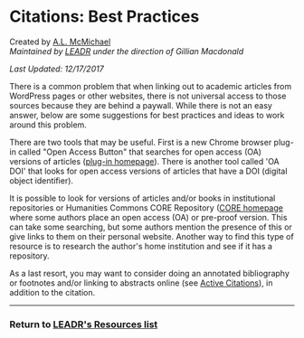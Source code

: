 # Citations: Best Practices
Created by [A.L. McMichael](https://amcmichael.commons.gc.cuny.edu/)
<br>*Maintained by [LEADR](http://leadr.msu.edu/) under the direction of Gillian Macdonald*

*Last Updated: 12/17/2017*

There is a common problem that when linking out to academic articles from WordPress pages or other websites, there is not universal access to those sources because they are behind a paywall. While there is not an easy answer, below are some suggestions for best practices and ideas to work around this problem.

There are two tools that may be useful. First is a new Chrome browser plug-in called "Open Access Button" that searches for open access (OA) versions of articles ([plug-in homepage](https://chrome.google.com/webstore/detail/open-access-button/gknkbkaapnhpmkcgkmdekdffgcddoiel?hl=en)). There is another tool called 'OA DOI' that looks for open access versions of articles that have a DOI (digital object identifier).

It is possible to look for versions of articles and/or books in institutional repositories or Humanities Commons CORE Repository ([CORE homepage](https://hcommons.org/core/) where some authors place an open access (OA) or pre-proof version. This can take some searching, but some authors mention the presence of this or give links to them on their personal website. Another way to find this type of resource is to research the author's home institution and see if it has a repository.

As a last resort, you may want to consider doing an annotated bibliography or footnotes and/or linking to abstracts online (see [Active Citations](https://github.com/leadr-msu/active-citations)), in addition to the citation.

-----
### Return to [LEADR's Resources list](https://leadr-msu.github.io/)
